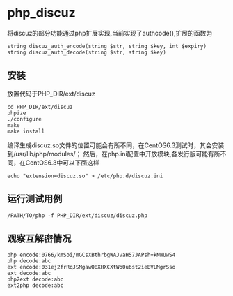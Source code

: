 php_discuz
==========

将discuz的部分功能通过php扩展实现,当前实现了authcode(),扩展的函数为

    string discuz_auth_encode(string $str, string $key, int $expiry)
    string discuz_auth_decode(string $str, string $key)

安装
------
放置代码于PHP_DIR/ext/discuz

    cd PHP_DIR/ext/discuz 
    phpize
    ./configure
    make
    make install

编译生成discuz.so文件的位置可能会有所不同，在CentOS6.3测试时，其会安装到/usr/lib/php/modules/；
然后，在php.ini配置中开放模块,各发行版可能有所不同，在CentOS6.3中可以下面这样

    echo "extension=discuz.so" > /etc/php.d/discuz.ini

运行测试用例
------

    /PATH/TO/php -f PHP_DIR/ext/discuz/discuz.php

观察互解密情况
------

    php encode:0766/kmSoi/mGCsXBthrbgWAJvaH57JAPsh+kNWUwS4
    php decode:abc
    ext encode:031ej2frRqJSMgawQ8XHXCXtWo0u6st2ieBVLMgrSso
    ext decode:abc
    php2ext decode:abc
    ext2php decode:abc
